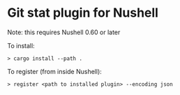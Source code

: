 # Git stat plugin for Nushell

Note: this requires Nushell 0.60 or later

To install:

```
> cargo install --path .
```

To register (from inside Nushell):
```
> register <path to installed plugin> --encoding json
